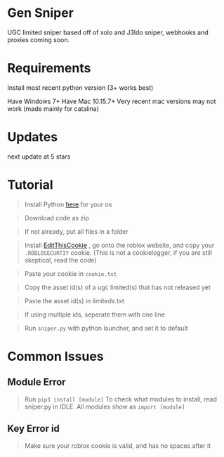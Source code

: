 # Gen Sniper
UGC limited sniper based off of xolo and J3ldo sniper, webhooks and proxies coming soon.

# Requirements
Install most recent python version (3+ works best)

Have Windows 7+
Have Mac 10.15.7+
Very recent mac versions may not work (made mainly for catalina)

# Updates
next update at 5 stars

# Tutorial

> Install Python [here](https://www.python.org/downloads/) for your os

> Download code as zip

> If not already, put all files in a folder

> Install [EditThisCookie](https://chrome.google.com/webstore/detail/editthiscookie/fngmhnnpilhplaeedifhccceomclgfbg?hl=en) , go onto the roblox website, and copy your `.ROBLOSECURTIY` cookie. (This is not a cookielogger, if you are still skeptical, read the code)

> Paste your cookie in `cookie.txt`

> Copy the asset id(s) of a ugc limited(s) that has not released yet

> Paste the asset id(s) in limiteds.txt

> If using multiple ids, seperate them with one line

> Run `sniper.py` with python launcher, and set it to default

# Common Issues
## Module Error
> Run `pip3 install [module]` 
> To check what modules to install, read sniper.py in IDLE. All modules show as `import [module]`
## Key Error id
> Make sure your roblox cookie is valid, and has no spaces after it
